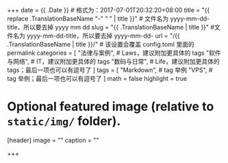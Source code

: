 +++
date = {{ .Date }} # 格式为：2017-07-01T20:32:20+08:00
title = "{{ replace .TranslationBaseName "-" " " | title }}" # 文件名为 yyyy-mm-dd-title，所以要去掉 yyyy mm dd
slug = "{{ .TranslationBaseName | title }}" #文件名为 yyyy-mm-dd-title，所以要去掉 yyyy-mm-dd-
url = "/{{ .TranslationBaseName | title }}/" # 该设置会覆盖 config.toml 里面的 permalink 
categories = [
    "法律与案例", # Laws，建议附加更具体的 tags
    "软件与网络", # IT，建议附加更具体的 tags
    "数码与日常", # Life，建议附加更具体的 tags；最后一项也可以有逗号了
]
tags = [
    "Markdown", # tag 举例
    "VPS", # tag 举例；最后一项也可以有逗号了
]
math = false
highlight = true

# Optional featured image (relative to `static/img/` folder).
[header]
image = ""
caption = ""

+++
